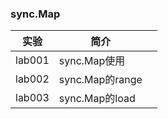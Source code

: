 ### sync.Map

|实验|简介| |
|---|---|---|
|lab001|sync.Map使用| |
|lab002|sync.Map的range| |
|lab003|sync.Map的load| |